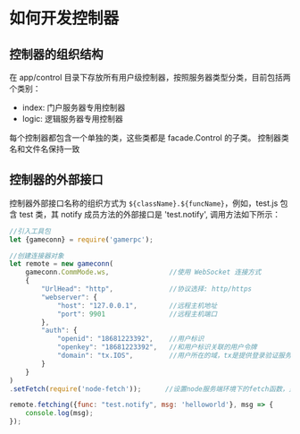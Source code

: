 # 如何开发控制器

## 控制器的组织结构

在 app/control 目录下存放所有用户级控制器，按照服务器类型分类，目前包括两个类别：
- index: 门户服务器专用控制器
- logic: 逻辑服务器专用控制器

每个控制器都包含一个单独的类，这些类都是 facade.Control 的子类。
控制器类名和文件名保持一致

## 控制器的外部接口

控制器外部接口名称的组织方式为 `${className}.${funcName}`，例如，test.js 包含 test 类，其 notify 成员方法的外部接口是 'test.notify', 调用方法如下所示：

```js
//引入工具包
let {gameconn} = require('gamerpc');

//创建连接器对象
let remote = new gameconn(
    gameconn.CommMode.ws,               //使用 WebSocket 连接方式
    {
        "UrlHead": "http",              //协议选择: http/https
        "webserver": {
            "host": "127.0.0.1",        //远程主机地址
            "port": 9901                //远程主机端口
        },
        "auth": {
            "openid": "18681223392",    //用户标识
            "openkey": "18681223392",   //和用户标识关联的用户令牌
            "domain": "tx.IOS",         //用户所在的域，tx是提供登录验证服务的厂商类别，IOS是该厂商下的服务器组别
        }
    }
)
.setFetch(require('node-fetch'));      //设置node服务端环境下的fetch函数，只在node服务端环境中执行，浏览器环境自带fetch函数

remote.fetching({func: "test.notify", msg: 'helloworld'}, msg => { 
    console.log(msg);
});
```
